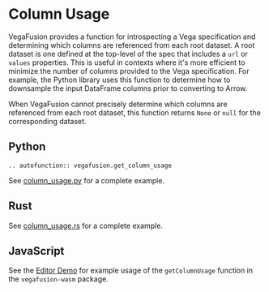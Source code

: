 # Column Usage
VegaFusion provides a function for introspecting a Vega specification and determining which columns are referenced from each root dataset. A root dataset is one defined at the top-level of the spec that includes a `url` or `values` properties. This is useful in contexts where it's more efficient to minimize the number of columns provided to the Vega specification. For example, the Python library uses this function to determine how to downsample the input DataFrame columns prior to converting to Arrow.

When VegaFusion cannot precisely determine which columns are referenced from each root dataset, this function returns `None` or `null` for the corresponding dataset.

## Python
```{eval-rst}
.. autofunction:: vegafusion.get_column_usage
```

See [column_usage.py](https://github.com/vega/vegafusion/tree/v2/examples/python-examples/column_usage.py) for a complete example.

## Rust
See [column_usage.rs](https://github.com/vega/vegafusion/tree/v2/examples/rust-examples/examples/column_usage.rs) for a complete example.

## JavaScript
See the [Editor Demo](https://github.com/vega/vegafusion/tree/v2/examples/editor-demo/src/index.js) for example usage of the `getColumnUsage` function in the `vegafusion-wasm` package.
